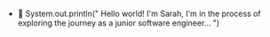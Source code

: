 - 👋 System.out.println(" Hello world! I'm Sarah, I'm in the process of exploring the journey as a junior software engineer... ")

<!---
Sarahishere/Sarahishere is a ✨ special ✨ repository because its `README.md` (this file) appears on your GitHub profile.
You can click the Preview link to take a look at your changes.
--->
